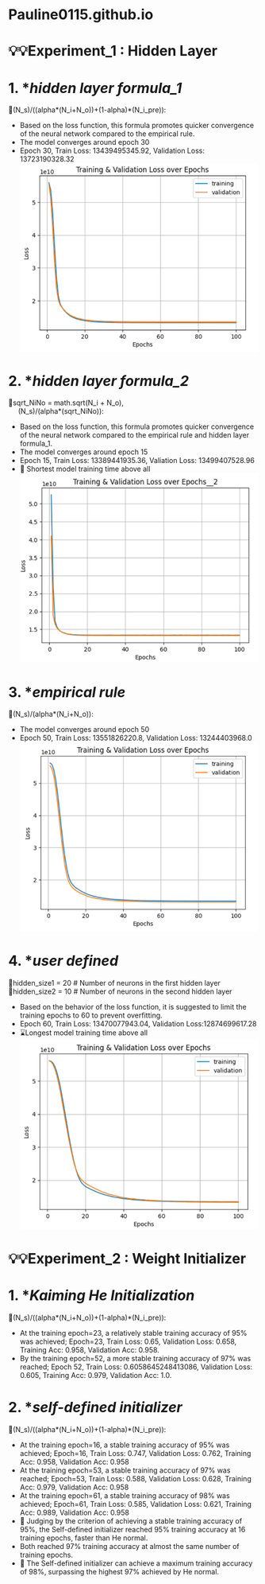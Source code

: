 # Pauline0115.github.io

# 💡💡Experiment_1&nbsp;:&nbsp;Hidden Layer
# 1. *_hidden layer formula_1_
🔎(N_s)/((alpha*(N_i+N_o))+(1-alpha)*(N_i_pre)):<br>
+  Based on the loss function, this formula promotes quicker convergence of the neural network compared to the empirical rule.
+  The model converges around epoch 30
+  Epoch 30, Train Loss: 13439495345.92, Validation Loss: 13723190328.32
![Training & Validation Loss over Epochs](./chart/new-formula_1.png)
# 2. *_hidden layer formula_2_
🔎sqrt_NiNo = math.sqrt(N_i + N_o), <br>
&nbsp;&nbsp;&nbsp;&nbsp;&nbsp;(N_s)/(alpha*(sqrt_NiNo)):<br>
+  Based on the loss function, this formula promotes quicker convergence of the neural network compared to the empirical rule and hidden layer formula_1.
+  The model converges around epoch 15
+  Epoch 15, Train Loss: 13389441935.36, Valiation Loss: 13499407528.96
+ 💖 Shortest model training time above all
![Training & Validation Loss over Epochs](./chart/new-formula_2.png)
# 3. *_empirical rule_
🔎(N_s)/(alpha*(N_i+N_o)):<br>
+  The model converges around epoch 50
+  Epoch 50, Train Loss: 13551826220.8, Validation Loss: 13244403968.0
![Training & Validation Loss over Epochs](./chart/empirical-rule.png)
# 4. *_user defined_
🔎hidden_size1 = 20  # Number of neurons in the first hidden layer<br>
🔎hidden_size2 = 10  # Number of neurons in the second hidden layer
+  Based on the behavior of the loss function, it is suggested to limit the training epochs to 60 to prevent overfitting. 
+  Epoch 60, Train Loss: 13470077943.04, Validation Loss:12874699617.28
+  ⌛Longest model training time above all<br>
![Training & Validation Loss over Epochs](./chart/user-defined.png)

# 💡💡Experiment_2&nbsp;:&nbsp;Weight Initializer
# 1. *_Kaiming He Initialization_
🔎(N_s)/((alpha*(N_i+N_o))+(1-alpha)*(N_i_pre)):<br>
+  At the training epoch=23, a relatively stable training accuracy of 95% was achieved; Epoch=23, Train Loss: 0.65, Validation Loss: 0.658, Training Acc: 0.958, Validation Acc: 0.958.
+  By the training epoch=52, a more stable training accuracy of 97% was reached; Epoch 52, Train Loss: 0.6058645248413086, Validation Loss: 0.605, Training Acc: 0.979, Validation Acc: 1.0.

# 2. *_self-defined initializer_
🔎(N_s)/((alpha*(N_i+N_o))+(1-alpha)*(N_i_pre)):<br>
+  At the training epoch=16, a stable training accuracy of 95% was achieved; Epoch=16, Train Loss: 0.747, Validation Loss: 0.762, Training Acc: 0.958, Validation Acc: 0.958
+  At the training epoch=53, a stable training accuracy of 97% was reached; Epoch=53, Train Loss: 0.588, Validation Loss: 0.628, Training Acc: 0.979, Validation Acc: 0.958
+  At the training epoch=61, a stable training accuracy of 98% was achieved; Epoch=61, Train Loss: 0.585, Validation Loss: 0.621, Training Acc: 0.989, Validation Acc: 0.958
+ 💖 Judging by the criterion of achieving a stable training accuracy of 95%, the Self-defined initializer reached 95% training accuracy at 16 training epochs, faster than He normal.
+  Both reached 97% training accuracy at almost the same number of training epochs.
+ 💖 The Self-defined initializer can achieve a maximum training accuracy of 98%, surpassing the highest 97% achieved by He normal.









